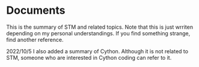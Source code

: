 # Documents
This is the summary of STM and related topics.
Note that this is just wrriten depending on my personal understandings.
If you find something strange, find another reference.

2022/10/5
I also added a summary of Cython. 
Although it is not related to STM, someone who are interested in Cython coding can refer to it.
